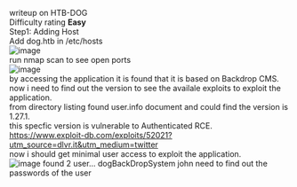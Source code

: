 writeup on HTB-DOG <br>
Difficulty rating **Easy** <br>
Step1: Adding Host<br>
Add dog.htb in /etc/hosts<br>
![image](https://github.com/user-attachments/assets/0fe1aebc-b523-4604-8d66-3d4ee852c17b)
<br>
run nmap scan to see open ports<br>
![image](https://github.com/user-attachments/assets/0019ac49-7abd-4d25-857f-db4c4f2e9563) <br>
by accessing the application it is found that it is based on Backdrop CMS.  
now i need to find out the version to see the availale exploits to exploit the application.  
from directory listing found user.info document and could find the version is 1.27.1.  
this specfic version is vulnerable to Authenticated RCE.  
https://www.exploit-db.com/exploits/52021?utm_source=dlvr.it&utm_medium=twitter  
now i should get minimal user access to exploit the application.  
![image](https://github.com/user-attachments/assets/e601b617-3f4c-4574-9aac-1509462bd778)
found 2 user...
dogBackDropSystem
john
need to find out the passwords of the user


